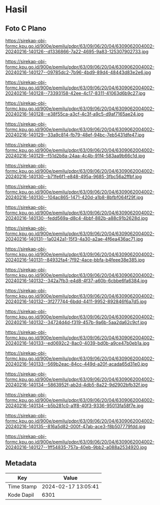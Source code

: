 # Hasil

## Foto C Plano

https://sirekap-obj-formc.kpu.go.id/900e/pemilu/pdpr/63/09/06/20/04/6309062004002-20240216-140126--d1336866-7a22-4695-9a83-125307902733.jpg

https://sirekap-obj-formc.kpu.go.id/900e/pemilu/pdpr/63/09/06/20/04/6309062004002-20240216-140127--09785dc2-7b96-4bd9-89d4-48443d83e2e6.jpg

https://sirekap-obj-formc.kpu.go.id/900e/pemilu/pdpr/63/09/06/20/04/6309062004002-20240216-140128--73393158-42ee-4c17-8311-41063d6b9c27.jpg

https://sirekap-obj-formc.kpu.go.id/900e/pemilu/pdpr/63/09/06/20/04/6309062004002-20240216-140128--e38f55ca-a3cf-4c3f-a9c5-d9af7165ae24.jpg

https://sirekap-obj-formc.kpu.go.id/900e/pemilu/pdpr/63/09/06/20/04/6309062004002-20240216-140129--33a9c814-fb79-48ef-94bc-7eb5431dfe47.jpg

https://sirekap-obj-formc.kpu.go.id/900e/pemilu/pdpr/63/09/06/20/04/6309062004002-20240216-140129--f51d2b8a-24aa-4c4b-91f4-583aa9b66c1d.jpg

https://sirekap-obj-formc.kpu.go.id/900e/pemilu/pdpr/63/09/06/20/04/6309062004002-20240216-140130--b71fe6f1-e848-495a-9685-3fbc56a2ffbf.jpg

https://sirekap-obj-formc.kpu.go.id/900e/pemilu/pdpr/63/09/06/20/04/6309062004002-20240216-140130--104ac865-1471-420d-a1b8-8bfbf064f29f.jpg

https://sirekap-obj-formc.kpu.go.id/900e/pemilu/pdpr/63/09/06/20/04/6309062004002-20240216-140130--fedd569a-d8c4-4bbf-882b-a88c91b2628d.jpg

https://sirekap-obj-formc.kpu.go.id/900e/pemilu/pdpr/63/09/06/20/04/6309062004002-20240216-140131--1a0242a1-15f3-4a30-a2ae-4f6ea436ac71.jpg

https://sirekap-obj-formc.kpu.go.id/900e/pemilu/pdpr/63/09/06/20/04/6309062004002-20240216-140131--84932fa4-7f92-4ace-bbfa-b4feee38e385.jpg

https://sirekap-obj-formc.kpu.go.id/900e/pemilu/pdpr/63/09/06/20/04/6309062004002-20240216-140132--342a7fb3-e4d8-4f37-a60b-6cbbe6fa6384.jpg

https://sirekap-obj-formc.kpu.go.id/900e/pemilu/pdpr/63/09/06/20/04/6309062004002-20240216-140132--3f277744-6bdd-4411-9952-892846f6a7d5.jpg

https://sirekap-obj-formc.kpu.go.id/900e/pemilu/pdpr/63/09/06/20/04/6309062004002-20240216-140132--34724d4d-f319-457b-9a6b-5aa2da62c9cf.jpg

https://sirekap-obj-formc.kpu.go.id/900e/pemilu/pdpr/63/09/06/20/04/6309062004002-20240216-140133--ed0692c2-8ac0-4039-bd0b-a9ce47b0eb1a.jpg

https://sirekap-obj-formc.kpu.go.id/900e/pemilu/pdpr/63/09/06/20/04/6309062004002-20240216-140133--569b2eac-84cc-449d-a20f-acada65d31e0.jpg

https://sirekap-obj-formc.kpu.go.id/900e/pemilu/pdpr/63/09/06/20/04/6309062004002-20240216-140134--5863952f-ab2d-4db5-8a22-9d2902bfb32f.jpg

https://sirekap-obj-formc.kpu.go.id/900e/pemilu/pdpr/63/09/06/20/04/6309062004002-20240216-140134--b5b281c0-a1f8-40f3-9336-95013fa58f7e.jpg

https://sirekap-obj-formc.kpu.go.id/900e/pemilu/pdpr/63/09/06/20/04/6309062004002-20240216-140135--816a5d82-000f-47ab-ace3-f8b507779fdd.jpg

https://sirekap-obj-formc.kpu.go.id/900e/pemilu/pdpr/63/09/06/20/04/6309062004002-20240216-140127--1ff54835-757a-40eb-9bb2-a088a2534920.jpg


## Metadata

| Key        | Value               |
| ---------- | ------------------- |
| Time Stamp | 2024-02-17 13:05:41 |
| Kode Dapil | 6301                |



